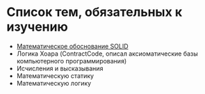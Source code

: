 # Список тем, обязательных к изучению

* [Математическое обоснование SOLID](https://www.youtube.com/watch?v=CmCEdVrZQAE)
* Логика Хоара (ContractCode, описал аксиоматические базы компьютерного программирования)
* Исчисления и высказывания
* Математическую статику
* Математическую логику
